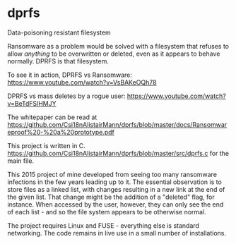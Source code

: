 # dprfs
Data-poisoning resistant filesystem

Ransomware as a problem would be solved with a filesystem that refuses to allow *anything* to be overwritten or 
deleted, even as it appears to behave normally. DPRFS is that filesystem.

To see it in action, 
DPRFS vs Ransomware: https://www.youtube.com/watch?v=VsBAKeOQh78

DPRFS vs mass deletes by a rogue user: https://www.youtube.com/watch?v=BeTdFSlHMJY

The whitepaper can be read at https://github.com/Csi18nAlistairMann/dprfs/blob/master/docs/Ransomwareproof%20-%20a%20prototype.pdf

This project is written in C. https://github.com/Csi18nAlistairMann/dprfs/blob/master/src/dprfs.c for the main 
file.

This 2015 project of mine developed from seeing too many ransomware infections in the few years leading up to it.
The essential observation is to store files as a linked list, with changes resulting in a new link at the end of
the given list. That change might be the addition of a "deleted" flag, for instance. When accessed by the user,
however, they can only see the end of each list - and so the file system appears to be otherwise normal.

The project requires Linux and FUSE - everything else is standard networking. The code remains in live use in a
small number of installations.
